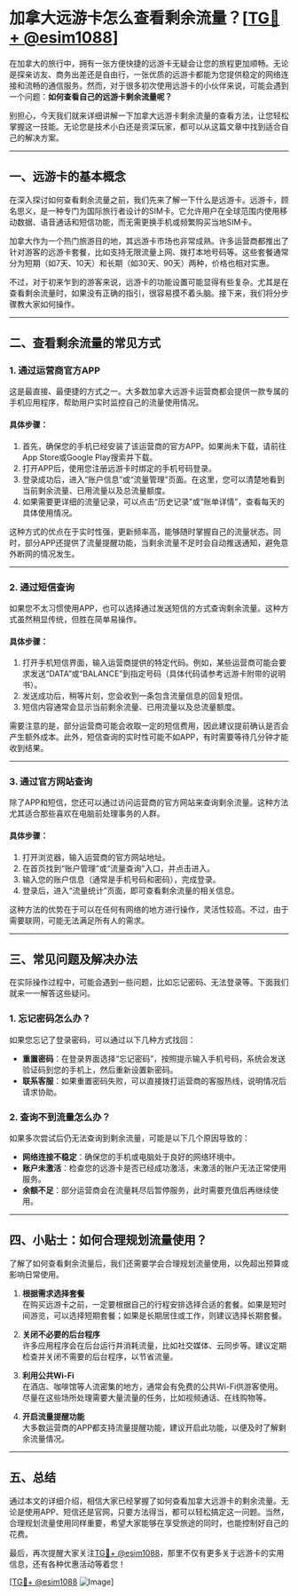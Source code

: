 # 加拿大远游卡怎么查看剩余流量？[[TG💪+ @esim1088](https://t.me/s/esim1088)]

在加拿大的旅行中，拥有一张方便快捷的远游卡无疑会让您的旅程更加顺畅。无论是探亲访友、商务出差还是自由行，一张优质的远游卡都能为您提供稳定的网络连接和流畅的通信服务。然而，对于很多初次使用远游卡的小伙伴来说，可能会遇到一个问题：**如何查看自己的远游卡剩余流量呢？**

别担心，今天我们就来详细讲解一下加拿大远游卡剩余流量的查看方法，让您轻松掌握这一技能。无论您是技术小白还是资深玩家，都可以从这篇文章中找到适合自己的解决方案。

---

## 一、远游卡的基本概念

在深入探讨如何查看剩余流量之前，我们先来了解一下什么是远游卡。远游卡，顾名思义，是一种专门为国际旅行者设计的SIM卡。它允许用户在全球范围内使用移动数据、语音通话和短信功能，而无需更换手机或频繁购买当地SIM卡。

加拿大作为一个热门旅游目的地，其远游卡市场也非常成熟。许多运营商都推出了针对游客的远游卡套餐，比如支持无限流量上网、拨打本地号码等。这些套餐通常分为短期（如7天、10天）和长期（如30天、90天）两种，价格也相对实惠。

不过，对于初来乍到的游客来说，远游卡的功能设置可能显得有些复杂。尤其是在查看剩余流量时，如果没有正确的指引，很容易摸不着头脑。接下来，我们将分步骤教大家如何操作。

---

## 二、查看剩余流量的常见方式

### 1. **通过运营商官方APP**

这是最直接、最便捷的方式之一。大多数加拿大远游卡运营商都会提供一款专属的手机应用程序，帮助用户实时监控自己的流量使用情况。

#### 具体步骤：
1. 首先，确保您的手机已经安装了该运营商的官方APP。如果尚未下载，请前往App Store或Google Play搜索并下载。
2. 打开APP后，使用您注册远游卡时绑定的手机号码登录。
3. 登录成功后，进入“账户信息”或“流量管理”页面。在这里，您可以清楚地看到当前剩余流量、已用流量以及总流量额度。
4. 如果需要更详细的流量记录，可以点击“历史记录”或“账单详情”，查看每天的具体使用情况。

这种方式的优点在于实时性强，更新频率高，能够随时掌握自己的流量状态。同时，部分APP还提供了流量提醒功能，当剩余流量不足时会自动推送通知，避免意外断网的情况发生。

---

### 2. **通过短信查询**

如果您不太习惯使用APP，也可以选择通过发送短信的方式查询剩余流量。这种方式虽然稍显传统，但胜在简单易操作。

#### 具体步骤：
1. 打开手机短信界面，输入运营商提供的特定代码。例如，某些运营商可能会要求发送“DATA”或“BALANCE”到指定号码（具体代码请参考远游卡附带的说明书）。
2. 发送成功后，稍等片刻，您会收到一条包含流量信息的回复短信。
3. 短信内容通常会显示当前剩余流量、已用流量以及总流量额度。

需要注意的是，部分运营商可能会收取一定的短信费用，因此建议提前确认是否会产生额外成本。此外，短信查询的实时性可能不如APP，有时需要等待几分钟才能收到结果。

---

### 3. **通过官方网站查询**

除了APP和短信，您还可以通过访问运营商的官方网站来查询剩余流量。这种方法尤其适合那些喜欢在电脑前处理事务的人群。

#### 具体步骤：
1. 打开浏览器，输入运营商的官方网站地址。
2. 在首页找到“账户管理”或“流量查询”入口，并点击进入。
3. 输入您的账户信息（通常是手机号码和密码），完成登录。
4. 登录后，进入“流量统计”页面，即可查看剩余流量的相关信息。

这种方法的优势在于可以在任何有网络的地方进行操作，灵活性较高。不过，由于需要联网，可能无法满足所有人的需求。

---

## 三、常见问题及解决办法

在实际操作过程中，可能会遇到一些问题，比如忘记密码、无法登录等。下面我们就来一一解答这些疑问。

### 1. 忘记密码怎么办？

如果您忘记了登录密码，可以通过以下几种方式找回：
- **重置密码**：在登录界面选择“忘记密码”，按照提示输入手机号码，系统会发送验证码到您的手机上，然后重新设置新密码。
- **联系客服**：如果重置密码失败，可以直接拨打运营商的客服热线，说明情况后请求协助。

### 2. 查询不到流量怎么办？

如果多次尝试后仍无法查询到剩余流量，可能是以下几个原因导致的：
- **网络连接不稳定**：确保您的手机或电脑处于良好的网络环境中。
- **账户未激活**：检查您的远游卡是否已经成功激活，未激活的账户无法正常使用服务。
- **余额不足**：部分运营商会在流量耗尽后暂停服务，此时需要充值后再继续使用。

---

## 四、小贴士：如何合理规划流量使用？

了解了如何查看剩余流量后，我们还需要学会合理规划流量使用，以免超出预算或影响日常使用。

1. **根据需求选择套餐**  
   在购买远游卡之前，一定要根据自己的行程安排选择合适的套餐。如果是短时间游览，可以选择短期套餐；如果是长期居住或工作，则建议选择长期套餐。

2. **关闭不必要的后台程序**  
   许多应用程序会在后台运行并消耗流量，比如社交媒体、云同步等。建议定期检查并关闭不需要的后台程序，以节省流量。

3. **利用公共Wi-Fi**  
   在酒店、咖啡馆等人流密集的地方，通常会有免费的公共Wi-Fi供游客使用。尽量在这些场所处理需要大量流量的任务，比如视频通话、在线购物等。

4. **开启流量提醒功能**  
   大多数运营商的APP都支持流量提醒功能，建议开启此功能，以便及时了解剩余流量情况。

---

## 五、总结

通过本文的详细介绍，相信大家已经掌握了如何查看加拿大远游卡的剩余流量。无论是使用APP、短信还是官网，只要方法得当，都可以轻松搞定这一问题。当然，合理规划流量使用同样重要，希望大家能够在享受旅途的同时，也能控制好自己的花费。

最后，再次提醒大家关注[TG💪+ @esim1088](https://t.me/s/esim1088)，那里不仅有更多关于远游卡的实用信息，还有各种优惠活动等着您！  

[[TG💪+ @esim1088](https://t.me/s/esim1088) ![Image](https://i.postimg.cc/4NQfJmqS/Snipaste-2025-05-13-00-14-12.png)]